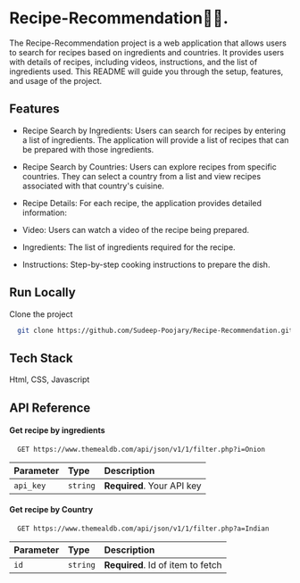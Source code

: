 
# Recipe-Recommendation🥗🥗.

The Recipe-Recommendation project is a web application that allows users to search for recipes based on ingredients and countries. It provides users with details of recipes, including videos, instructions, and the list of ingredients used. This README will guide you through the setup, features, and usage of the project.


## Features

- Recipe Search by Ingredients: Users can search for recipes by entering a list of ingredients. The application will provide a list of recipes that can be prepared with those ingredients.

- Recipe Search by Countries: Users can explore recipes from specific countries. They can select a country from a list and view recipes associated with that country's cuisine.

- Recipe Details: For each recipe, the application provides detailed information:

- Video: Users can watch a video of the recipe being prepared.
- Ingredients: The list of ingredients required for the recipe.
- Instructions: Step-by-step cooking instructions to prepare the dish.


## Run Locally

Clone the project

```bash
  git clone https://github.com/Sudeep-Poojary/Recipe-Recommendation.git
```


## Tech Stack

Html, CSS, Javascript


## API Reference

#### Get recipe by ingredients

```http
  GET https://www.themealdb.com/api/json/v1/1/filter.php?i=Onion
```

| Parameter | Type     | Description                |
| :-------- | :------- | :------------------------- |
| `api_key` | `string` | **Required**. Your API key |

#### Get recipe by Country

```http
  GET https://www.themealdb.com/api/json/v1/1/filter.php?a=Indian
```

| Parameter | Type     | Description                       |
| :-------- | :------- | :-------------------------------- |
| `id`      | `string` | **Required**. Id of item to fetch |



